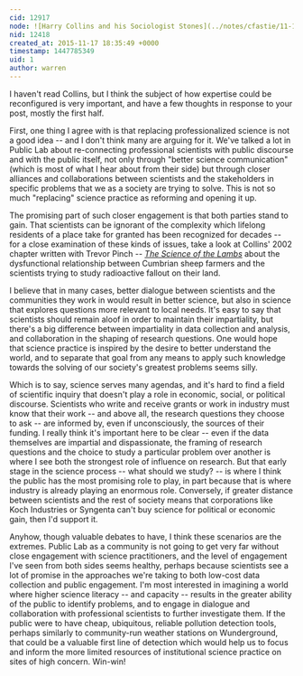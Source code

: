 ```yaml
---
cid: 12917
node: ![Harry Collins and his Sociologist Stones](../notes/cfastie/11-17-2015/harry-collins-and-his-sociologist-stones)
nid: 12418
created_at: 2015-11-17 18:35:49 +0000
timestamp: 1447785349
uid: 1
author: warren
---
```


I haven't read Collins, but I think the subject of how expertise could be reconfigured is very important, and have a few thoughts in response to your post, mostly the first half. 

First, one thing I agree with is that replacing professionalized science is not a good idea -- and I don't think many are arguing for it. We've talked a lot in Public Lab about re-connecting professional scientists with public discourse and with the public itself, not only through "better science communication" (which is most of what I hear about from their side) but through closer alliances and collaborations between scientists and the stakeholders in specific problems that we as a society are trying to solve. This is not so much "replacing" science practice as reforming and opening it up.

The promising part of such closer engagement is that both parties stand to gain. That scientists can be ignorant of the complexity which lifelong residents of a place take for granted has been recognized for decades -- for a close examination of these kinds of issues, take a look at Collins' 2002 chapter written with Trevor Pinch -- [_The Science of the Lambs_](http://ebooks.cambridge.org/chapter.jsf?bid=CBO9780511541353&cid=CBO9780511541353A013) about the dysfunctional relationship between Cumbrian sheep farmers and the scientists trying to study radioactive fallout on their land. 

I believe that in many cases, better dialogue between scientists and the communities they work in would result in better science, but also in science that explores questions more relevant to local needs. It's easy to say that scientists should remain aloof in order to maintain their impartiality, but there's a big difference between impartiality in data collection and analysis, and collaboration in the shaping of research questions. One would hope that science practice is inspired by the desire to better understand the world, and to separate that goal from any means to apply such knowledge towards the solving of our society's greatest problems seems silly. 

Which is to say, science serves many agendas, and it's hard to find a field of scientific inquiry that doesn't play a role in economic, social, or political discourse. Scientists who write and receive grants or work in industry must know that their work -- and above all, the research questions they choose to ask -- are informed by, even if unconsciously, the sources of their funding. I really think it's important here to be clear -- even if the data themselves are impartial and dispassionate, the framing of research questions and the choice to study a particular problem over another is where I see both the strongest role of influence on research. But that early stage in the science process -- what should we study? -- is where I think the public has the most promising role to play, in part because that is where industry is already playing an enormous role. Conversely, if greater distance between scientists and the rest of society means that corporations like Koch Industries or Syngenta can't buy science for political or economic gain, then I'd support it. 

Anyhow, though valuable debates to have, I think these scenarios are the extremes. Public Lab as a community is not going to get very far without close engagement with science practitioners, and the level of engagement I've seen from both sides seems healthy, perhaps because scientists see a lot of promise in the approaches we're taking to both low-cost data collection and public engagement. I'm most interested in imagining a world where higher science literacy -- and capacity -- results in the greater ability of the public to identify problems, and to engage in dialogue and collaboration with professional scientists to further investigate them. If the public were to have cheap, ubiquitous, reliable pollution detection tools, perhaps similarly to community-run weather stations on Wunderground, that could be a valuable first line of detection which would help us to focus and inform the more limited resources of institutional science practice on sites of high concern. Win-win!